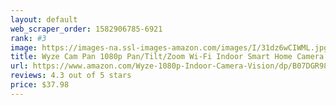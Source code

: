 ```yaml
---
layout: default 
﻿web_scraper_order: 1582906785-6921
rank: #3
image: https://images-na.ssl-images-amazon.com/images/I/31dz6wCIWML.jpg
title: Wyze Cam Pan 1080p Pan/Tilt/Zoom Wi-Fi Indoor Smart Home Camera with Night Vision, 2-Way…
url: https://www.amazon.com/Wyze-1080p-Indoor-Camera-Vision/dp/B07DGR98VQ/ref=zg_mw_photo_3?_encoding=UTF8&psc=1&refRID=C6DA0XF7JAQBJB1KF3C0
reviews: 4.3 out of 5 stars
price: $37.98 
---
```

